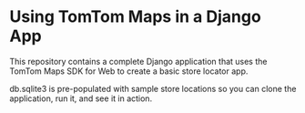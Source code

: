 # Using TomTom Maps in a Django App

This repository contains a complete Django application that uses the TomTom Maps SDK for Web to create a basic store locator app. 

db.sqlite3 is pre-populated with sample store locations so you can clone the application, run it, and see it in action.
